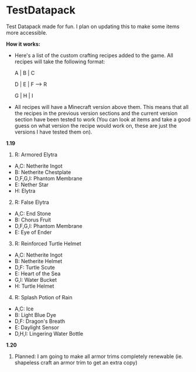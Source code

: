 # TestDatapack
Test Datapack made for fun. I plan on updating this to make some items more accessible. 

**How it works:**
- Here's a list of the custom crafting recipes added to the game. All recipes will take the following format:

  A | B | C 

  D | E | F  --> R 

  G | H | I

- All recipes will have a Minecraft version above them. This means that all the recipes in the previous version sections and the current version section have been tested to work (You can look at items and take a good guess on what version the recipe would work on, these are just the versions I have tested them on). 

**1.19**

1) R: Armored Elytra
 - A,C: Netherite Ingot
 - B: Netherite Chestplate
 - D,F,G,I: Phantom Membrane
 - E: Nether Star
 - H: Elytra

2) R: False Elytra
 - A,C: End Stone
 - B: Chorus Fruit
 - D,F,G,I: Phantom Membrane
 - E: Eye of Ender
 
 3) R: Reinforced Turtle Helmet
 - A,C: Netherite Ingot
 - B: Netherite Helmet
 - D,F: Turtle Scute
 - E: Heart of the Sea
 - G,I: Water Bucket
 - H: Turtle Helmet

 4) R: Splash Potion of Rain
 - A,C: Ice
 - B: Light Blue Dye
 - D,F: Dragon's Breath
 - E: Daylight Sensor
 - D,H,I: Lingering Water Bottle


**1.20**
1) Planned: I am going to make all armor trims completely renewable (ie. shapeless craft an armor trim to get an extra copy)
